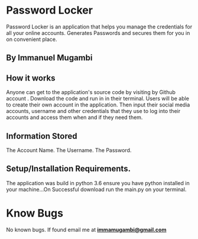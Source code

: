 # Password Locker

Password Locker is an application that helps you manage the credentials for all your online accounts. Generates Passwords and secures them for you in on convenient place.

## By Immanuel Mugambi

## How it works
Anyone can get to the application's source code by visiting by Github account . Download the code and run in in their terminal. Users will be able to create their own account in the application. Then input their social media accounts, username and other credentials that they use to log into their accounts and access them when and if they need them.

## Information Stored
The Account Name. The Username. The Password.

## Setup/Installation Requirements.
The application was build in python 3.6 ensure you have python installed in your machine...On Successful download run the main.py on your terminal.

# Know Bugs
No known bugs. If found email me at **immamugambi@gmail.com**